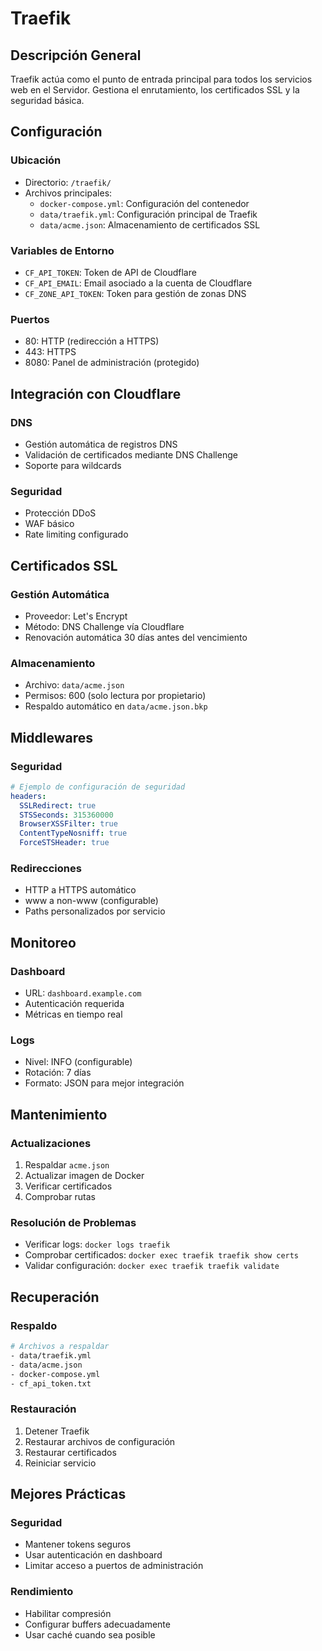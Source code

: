 # Traefik

## Descripción General
Traefik actúa como el punto de entrada principal para todos los servicios web en el Servidor. Gestiona el enrutamiento, los certificados SSL y la seguridad básica.

## Configuración

### Ubicación
- Directorio: `/traefik/`
- Archivos principales:
  - `docker-compose.yml`: Configuración del contenedor
  - `data/traefik.yml`: Configuración principal de Traefik
  - `data/acme.json`: Almacenamiento de certificados SSL

### Variables de Entorno
- `CF_API_TOKEN`: Token de API de Cloudflare
- `CF_API_EMAIL`: Email asociado a la cuenta de Cloudflare
- `CF_ZONE_API_TOKEN`: Token para gestión de zonas DNS

### Puertos
- 80: HTTP (redirección a HTTPS)
- 443: HTTPS
- 8080: Panel de administración (protegido)

## Integración con Cloudflare

### DNS
- Gestión automática de registros DNS
- Validación de certificados mediante DNS Challenge
- Soporte para wildcards

### Seguridad
- Protección DDoS
- WAF básico
- Rate limiting configurado

## Certificados SSL

### Gestión Automática
- Proveedor: Let's Encrypt
- Método: DNS Challenge vía Cloudflare
- Renovación automática 30 días antes del vencimiento

### Almacenamiento
- Archivo: `data/acme.json`
- Permisos: 600 (solo lectura por propietario)
- Respaldo automático en `data/acme.json.bkp`

## Middlewares

### Seguridad
```yaml
# Ejemplo de configuración de seguridad
headers:
  SSLRedirect: true
  STSSeconds: 315360000
  BrowserXSSFilter: true
  ContentTypeNosniff: true
  ForceSTSHeader: true
```

### Redirecciones
- HTTP a HTTPS automático
- www a non-www (configurable)
- Paths personalizados por servicio

## Monitoreo

### Dashboard
- URL: `dashboard.example.com`
- Autenticación requerida
- Métricas en tiempo real

### Logs
- Nivel: INFO (configurable)
- Rotación: 7 días
- Formato: JSON para mejor integración

## Mantenimiento

### Actualizaciones
1. Respaldar `acme.json`
2. Actualizar imagen de Docker
3. Verificar certificados
4. Comprobar rutas

### Resolución de Problemas
- Verificar logs: `docker logs traefik`
- Comprobar certificados: `docker exec traefik traefik show certs`
- Validar configuración: `docker exec traefik traefik validate`

## Recuperación

### Respaldo
```bash
# Archivos a respaldar
- data/traefik.yml
- data/acme.json
- docker-compose.yml
- cf_api_token.txt
```

### Restauración
1. Detener Traefik
2. Restaurar archivos de configuración
3. Restaurar certificados
4. Reiniciar servicio

## Mejores Prácticas

### Seguridad
- Mantener tokens seguros
- Usar autenticación en dashboard
- Limitar acceso a puertos de administración

### Rendimiento
- Habilitar compresión
- Configurar buffers adecuadamente
- Usar caché cuando sea posible